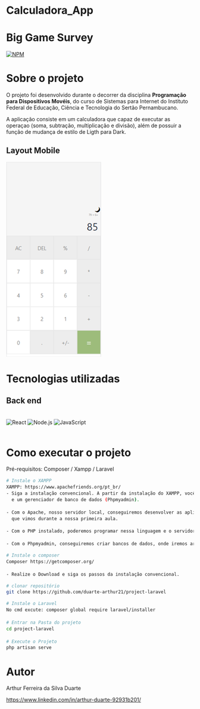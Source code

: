# Calculadora_App

# Big Game Survey 
[![NPM](https://img.shields.io/npm/l/react)](https://github.com/duarte-arthur21/project-laravel/blob/main/LICENCE)

# Sobre o projeto

O projeto foi desenvolvido durante o decorrer da disciplina **Programação para Dispositivos Movéis**, do curso de Sistemas para Internet do Instituto Federal de Educação, Ciência e Tecnologia do Sertão Pernambucano.

A aplicação consiste em um calculadora que capaz de executar as operaçao (soma, subtração, multiplicação e divisão), além de possuir a função de mudança de estilo de Ligth para Dark.

## Layout Mobile
![Layout Mobile](https://github.com/duarte-arthur21/Calculadora_App/blob/main/assets/Mobile.png)

# Tecnologias utilizadas
## Back end
<div style="display:inline_block"></br>
    <img align="center" alt="React" src="https://img.shields.io/badge/React_Native-20232A?style=for-the-badge&logo=react&logoColor=61DAFB">
    <img align="center" alt="Node.js" src="https://img.shields.io/badge/Node.js-43853D?style=for-the-badge&logo=node.js&logoColor=white">
    <img align="center" alt="JavaScript" src="https://img.shields.io/badge/JavaScript-323330?style=for-the-badge&logo=javascript&logoColor=F7DF1E">
</div></br>

# Como executar o projeto

Pré-requisitos: Composer / Xampp / Laravel

```bash
# Instale o XAMPP
XAMPP: https://www.apachefriends.org/pt_br/
- Siga a instalação convencional. A partir da instalação do XAMPP, vocês terão: um servidor local (Apache), o PHP, 
  e um gerenciador de banco de dados (Phpmyadmin).

- Com o Apache, nosso servidor local, conseguiremos desenvolver as aplicações web e testar a arquitetura cliente-servidor, 
  que vimos durante a nossa primeira aula.

- Com o PHP instalado, poderemos programar nessa linguagem e o servidor conseguirá interpretar os códigos.

- Com o Phpmyadmin, conseguiremos criar bancos de dados, onde iremos armazenar informações e utilizá-las nas nossas aplicações.
```

```bash
# Instale o composer
Composer https://getcomposer.org/

- Realize o Download e siga os passos da instalação convencional.

```

```bash
# clonar repositório
git clone https://github.com/duarte-arthur21/project-laravel

```

```bash
# Instale o Laravel
No cmd excute: composer global require laravel/installer

# Entrar na Pasta do projeto
cd project-laravel

# Execute o Projeto
php artisan serve

```

# Autor

Arthur Ferreira da Silva Duarte

https://www.linkedin.com/in/arthur-duarte-92931b201/
